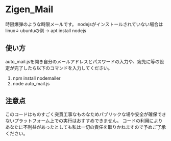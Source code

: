 # Zigen_Mail

時限爆弾のような時限メールです。
nodejsがインストールされていない場合は
linux↓
ubuntuの例 → apt install nodejs

## 使い方
auto_mail.jsを開き自分のメールアドレスとパスワードの入力や、宛先に等の設定が完了したら以下のコマンドを入力してください。
1. npm install nodemailer
2. node auto_mail.js

## 注意点
このコードはものすごく突貫工事なものなためパブリックな場や安全が確保できないプラットフォーム上での実行はおすすめできません。
コードの利用によりあなたに不利益があったとしても私は一切の責任を取りかねますので予めご了承ください。
